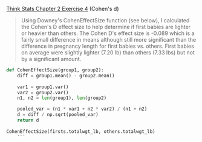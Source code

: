 [Think Stats Chapter 2 Exercise 4](http://greenteapress.com/thinkstats2/html/thinkstats2003.html#toc24) (Cohen's d)

> Using Downey's CohenEffectSize function (see below), I calculated the Cohen's D effect size to help determine if first babies are lighter or heavier than others. The Cohen D's effect size is -0.089 which is a fairly small difference in means although still more significant than the difference in pregnancy length for first babies vs. others. First babies on average were slightly lighter (7.20 lb) than others (7.33 lbs) but not by a significant amount. 

```python
def CohenEffectSize(group1, group2):
    diff = group1.mean() - group2.mean()
    
    var1 = group1.var()
    var2 = group2.var()
    n1, n2 = len(group1), len(group2)

    pooled_var = (n1 * var1 + n2 * var2) / (n1 + n2)
    d = diff / np.sqrt(pooled_var)
    return d
    
CohenEffectSize(firsts.totalwgt_lb, others.totalwgt_lb) 
    ```

